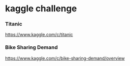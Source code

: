 # kaggle challenge

### Titanic

https://www.kaggle.com/c/titanic


### Bike Sharing Demand

https://www.kaggle.com/c/bike-sharing-demand/overview